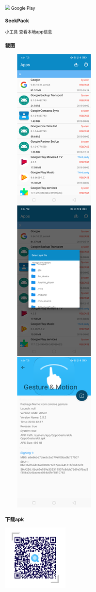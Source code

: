 <img src="https://ssl.gstatic.com/android/market_images/web/play_prism_hlock_m.png"/> Google Play


### SeekPack
小工具 查看本地app信息

### 截图

<figure class="half">
    <img src="https://raw.githubusercontent.com/xkdaq/SeekPack/master/screenshot/screenshot_01.png" width="243" height="496" />
    <img src="https://raw.githubusercontent.com/xkdaq/SeekPack/master/screenshot/screenshot_02.png" width="243" height="496" />
    <img src="https://raw.githubusercontent.com/xkdaq/SeekPack/master/screenshot/screenshot_03.png" width="243" height="496" />
</figure>


### 下载apk

<img src="https://raw.githubusercontent.com/xkdaq/SeekPack/master/screenshot/code.png" width="200" height="200" />



